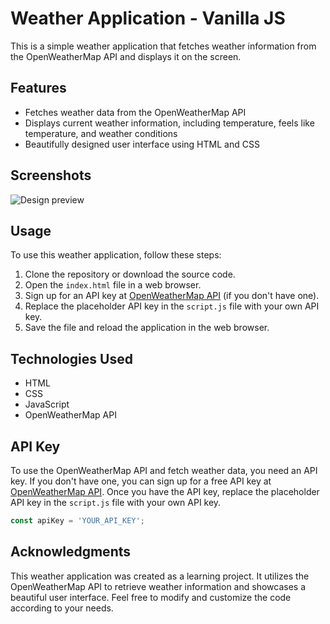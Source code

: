 # Weather Application - Vanilla JS

This is a simple weather application that fetches weather information from the OpenWeatherMap API and displays it on the screen.

## Features

- Fetches weather data from the OpenWeatherMap API
- Displays current weather information, including temperature, feels like temperature, and weather conditions
- Beautifully designed user interface using HTML and CSS

## Screenshots

![Design preview](./design/desktop-design.png)

## Usage

To use this weather application, follow these steps:

1. Clone the repository or download the source code.
2. Open the `index.html` file in a web browser.
3. Sign up for an API key at [OpenWeatherMap API](https://openweathermap.org/) (if you don't have one).
4. Replace the placeholder API key in the `script.js` file with your own API key.
5. Save the file and reload the application in the web browser.

## Technologies Used

- HTML
- CSS
- JavaScript
- OpenWeatherMap API

## API Key

To use the OpenWeatherMap API and fetch weather data, you need an API key. If you don't have one, you can sign up for a free API key at [OpenWeatherMap API](https://openweathermap.org/). Once you have the API key, replace the placeholder API key in the `script.js` file with your own API key.

```javascript
const apiKey = 'YOUR_API_KEY';
```

## Acknowledgments

This weather application was created as a learning project. It utilizes the OpenWeatherMap API to retrieve weather information and showcases a beautiful user interface. Feel free to modify and customize the code according to your needs.
